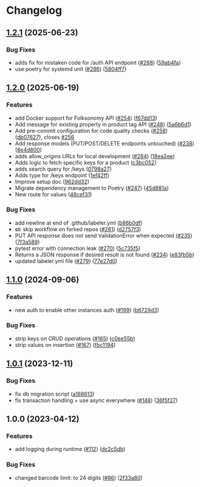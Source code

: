 # Changelog

## [1.2.1](https://github.com/openfoodfacts/folksonomy_api/compare/v1.2.0...v1.2.1) (2025-06-23)


### Bug Fixes

* adds fix for mistaken code for /auth API endpoint ([#288](https://github.com/openfoodfacts/folksonomy_api/issues/288)) ([59ab4fa](https://github.com/openfoodfacts/folksonomy_api/commit/59ab4fa2d356d3410353c3aa16028ae121bda7d0))
* use poetry for systemd unit ([#286](https://github.com/openfoodfacts/folksonomy_api/issues/286)) ([5804ff7](https://github.com/openfoodfacts/folksonomy_api/commit/5804ff7e0a8d51bca123d42d9333ec2a66a8e3a7))

## [1.2.0](https://github.com/openfoodfacts/folksonomy_api/compare/v1.1.0...v1.2.0) (2025-06-19)


### Features

* add Docker support for Folksonomy API ([#254](https://github.com/openfoodfacts/folksonomy_api/issues/254)) ([f67dd13](https://github.com/openfoodfacts/folksonomy_api/commit/f67dd13aeabdb86b900dd0fbab38651421027bb8))
* Add message for existing property in product tag API ([#248](https://github.com/openfoodfacts/folksonomy_api/issues/248)) ([5a6b6d1](https://github.com/openfoodfacts/folksonomy_api/commit/5a6b6d1ff5ccd4bb53d4a36d344f9986926b8fd3))
* Add pre-commit configuration for code quality checks ([#258](https://github.com/openfoodfacts/folksonomy_api/issues/258)) ([db07627](https://github.com/openfoodfacts/folksonomy_api/commit/db07627996bfc81ddbf93cf61e111be02fa64c53)), closes [#256](https://github.com/openfoodfacts/folksonomy_api/issues/256)
* Add response models (PUT/POST/DELETE endpoints untouched) ([#238](https://github.com/openfoodfacts/folksonomy_api/issues/238)) ([8e4d800](https://github.com/openfoodfacts/folksonomy_api/commit/8e4d800ea89fff575de226e7d0821f4d95e4f523))
* adds allow_origins URLs for local development ([#284](https://github.com/openfoodfacts/folksonomy_api/issues/284)) ([18ea2ee](https://github.com/openfoodfacts/folksonomy_api/commit/18ea2ee221bc415f7306b81d86b2df039ff59f6b))
* Adds logic to fetch specific keys for a product ([c3bc052](https://github.com/openfoodfacts/folksonomy_api/commit/c3bc05261cbd57c2fbdf5e5267f3082d49c6d5da))
* adds search query for /keys ([0798a27](https://github.com/openfoodfacts/folksonomy_api/commit/0798a27b78341148d12b8472a1e8c525f313d699))
* Adds type for /keys endpoint ([1ef42ff](https://github.com/openfoodfacts/folksonomy_api/commit/1ef42ffdd275b1d8e743fd93ddf641ab4e2209e5))
* Improve setup doc ([962dd32](https://github.com/openfoodfacts/folksonomy_api/commit/962dd326fd4cfb1348406383e6678c457543dbc7))
* Migrate dependency management to Poetry ([#247](https://github.com/openfoodfacts/folksonomy_api/issues/247)) ([45d881a](https://github.com/openfoodfacts/folksonomy_api/commit/45d881af3a6692412d9708ce5d644c6da658cf11))
* New route for values ([48cef31](https://github.com/openfoodfacts/folksonomy_api/commit/48cef3148c0e1d7ec22dedec4dce7860916583a4))


### Bug Fixes

* add newline at end of .github/labeler.yml ([b86b0df](https://github.com/openfoodfacts/folksonomy_api/commit/b86b0dfeb09843932435251eb39d40128892b37c))
* **ci:** skip workflow on forked repos ([#281](https://github.com/openfoodfacts/folksonomy_api/issues/281)) ([d2757f3](https://github.com/openfoodfacts/folksonomy_api/commit/d2757f352d3525fe963d4b7d10e72421b7318240))
* PUT API response does not send ValidationError when expected ([#235](https://github.com/openfoodfacts/folksonomy_api/issues/235)) ([7f3a589](https://github.com/openfoodfacts/folksonomy_api/commit/7f3a5891c73b9508d5b1dcfe0735b61cd20ad5ba))
* pytest error with connection leak ([#270](https://github.com/openfoodfacts/folksonomy_api/issues/270)) ([5c735f5](https://github.com/openfoodfacts/folksonomy_api/commit/5c735f550f3732571a8e5dd92b068db311b5346f))
* Returns a JSON response if desired result is not found ([#234](https://github.com/openfoodfacts/folksonomy_api/issues/234)) ([e83fb5b](https://github.com/openfoodfacts/folksonomy_api/commit/e83fb5bb5da06bc7766d4624b3b49ee63cb39ca6))
* updated labeler.yml file ([#279](https://github.com/openfoodfacts/folksonomy_api/issues/279)) ([77e27d0](https://github.com/openfoodfacts/folksonomy_api/commit/77e27d0edc750b417e525f29986c5cfd36e8b079))

## [1.1.0](https://github.com/openfoodfacts/folksonomy_api/compare/v1.0.1...v1.1.0) (2024-09-06)


### Features

* new auth to enable other instances auth ([#199](https://github.com/openfoodfacts/folksonomy_api/issues/199)) ([b6729d3](https://github.com/openfoodfacts/folksonomy_api/commit/b6729d3984e82005f6d3a04d96466c8a1f1959e3))


### Bug Fixes

* strip keys on CRUD operations ([#165](https://github.com/openfoodfacts/folksonomy_api/issues/165)) ([c0ee55b](https://github.com/openfoodfacts/folksonomy_api/commit/c0ee55b5a2d6527732dc8c0af09a5d86492fa923))
* strip values on insertion ([#167](https://github.com/openfoodfacts/folksonomy_api/issues/167)) ([fbc1194](https://github.com/openfoodfacts/folksonomy_api/commit/fbc1194699d3e38fa58dd69bec4d0eae76921dad))

## [1.0.1](https://github.com/openfoodfacts/folksonomy_api/compare/v1.0.0...v1.0.1) (2023-12-11)


### Bug Fixes

* fix db migration script ([a188613](https://github.com/openfoodfacts/folksonomy_api/commit/a1886131973f088bd3667baa4a4aa9978d6bd167))
* fix transaction handling + use async everywhere ([#148](https://github.com/openfoodfacts/folksonomy_api/issues/148)) ([36f5f27](https://github.com/openfoodfacts/folksonomy_api/commit/36f5f27c17d87de65560dcff077599e79cbecbaf))

## 1.0.0 (2023-04-12)


### Features

* add logging during runtime ([#112](https://github.com/openfoodfacts/folksonomy_api/issues/112)) ([dc2c5db](https://github.com/openfoodfacts/folksonomy_api/commit/dc2c5dbb3e6b31fa033285faf02e2e42f75d8e14))


### Bug Fixes

* changed barcode limit: to 24 digits ([#86](https://github.com/openfoodfacts/folksonomy_api/issues/86)) ([2f33a80](https://github.com/openfoodfacts/folksonomy_api/commit/2f33a80b627d2bd01811d2649e6c54b0b4451a62))
